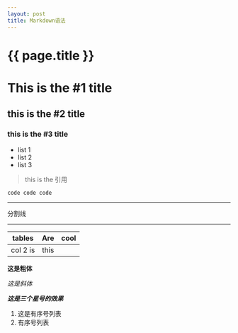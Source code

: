 ```yaml
---
layout: post
title: Markdown语法
---
```


{{ page.title }}
================
# This is the #1 title
## this is the #2 title
### this is the #3 title

* list 1
* list 2
* list 3

> this is the 引用 

` code code code `

***
分割线
***

|tables    |Are      |cool      |
|----------|:-------:|---------:|
|col 2 is  | this    |          |


**这是粗体**

*这是斜体*

***这是三个星号的效果***

1. 这是有序号列表
2. 有序号列表
